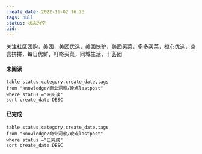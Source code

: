 ```yaml
---
create_date: 2022-11-02 16:23
tags: null
status: 状态为空 
uid: 
---
```


关注社区团购，美团，美团优选，美团快驴，美团买菜，多多买菜，橙心优选，京喜拼拼，每日优鲜，叮咚买菜，同城生活，十荟团

#### 未阅读

```dataview
table status,category,create_date,tags 
from "knowledge/商业洞察/晚点lastpost"
where status ="未阅读"
sort create_date DESC
```
#### 已完成

```dataview
table status,category,create_date,tags 
from "knowledge/商业洞察/晚点lastpost"
where status ="已完成"
sort create_date DESC
```

